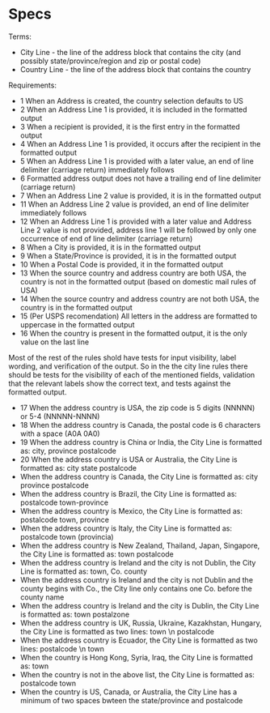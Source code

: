 Specs
=======================

Terms:

- City Line - the line of the address block that contains the city (and possibly state/province/region and zip or postal code)
- Country Line - the line of the address block that contains the country

Requirements:

- 1 When an Address is created, the country selection defaults to US
- 2 When an Address Line 1 is provided, it is included in the formatted output
- 3 When a recipient is provided, it is the first entry in the formatted output
- 4 When an Address Line 1 is provided, it occurs after the recipient in the formatted output
- 5 When an Address Line 1 is provided with a later value, an end of line delimiter (carriage return) immediately follows
- 6 Formatted address output does not have a trailing end of line delimiter (carriage return)
- 7 When an Address Line 2 value is provided, it is in the formatted output
- 11 When an Address Line 2 value is provided, an end of line delimiter immediately follows
- 12 When an Address Line 1 is provided with a later value and Address Line 2 value is not provided, address line 1 will be followed by only one occurrence of end of line delimiter (carriage return)
- 8 When a City is provided, it is in the formatted output
- 9 When a State/Province is provided, it is in the formatted output
- 10 When a Postal Code is provided, it in the formatted output
- 13 When the source country and address country are both USA, the country is not in the formatted output (based on domestic mail rules of USA)
- 14 When the source country and address country are not both USA, the country is in the formatted output
- 15 (Per USPS recomendation) All letters in the address are formatted to uppercase in the formatted output
- 16 When the country is present in the formatted output, it is the only value on the last line

Most of the rest of the rules shold have tests for input visibility, label wording, and verification of the output. So in the the city line rules there should be tests for the visibility of each of the mentioned fields, validation that the relevant labels show the correct text, and tests against the formatted output.

- 17 When the address country is USA, the zip code is 5 digits (NNNNN) or 5-4 (NNNNN-NNNN)
- 18 When the address country is Canada, the postal code is 6 characters with a space (A0A 0A0)
- 19 When the address country is China or India, the City Line is formatted as: city, province postalcode
- 20 When the address country is USA or Australia, the City Line is formatted as: city state postalcode
- When the address country is Canada, the City Line is formatted as: city province postalcode
- When the address country is Brazil, the City Line is formatted as: postalcode town-province
- When the address country is Mexico, the City Line is formatted as: postalcode town, province
- When the address country is Italy, the City Line is formatted as: postalcode town (provincia)
- When the address country is New Zealand, Thailand, Japan, Singapore, the City Line is formatted as: town postalcode
- When the address country is Ireland and the city is not Dublin, the City Line is formatted as: town, Co. county
- When the address country is Ireland and the city is not Dublin and the county begins with Co., the City line only contains one Co. before the county name
- When the address country is Ireland and the city is Dublin, the City Line is formatted as: town postalzone
- When the address country is UK, Russia, Ukraine, Kazakhstan, Hungary, the City Line is formatted as two lines: town \n postalcode
- When the address country is Ecuador, the City Line is formatted as two lines: postalcode \n town
- When the country is Hong Kong, Syria, Iraq, the City Line is formatted as: town
- When the country is not in the above list, the City Line is formatted as: postalcode town
- When the country is US, Canada, or Australia, the City Line has a minimum of two spaces bwteen the state/province and postalcode
